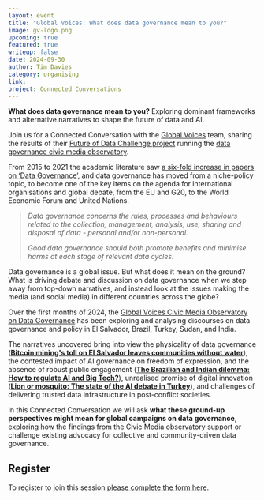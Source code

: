 ```yaml
---
layout: event
title: "Global Voices: What does data governance mean to you?"
image: gv-logo.png
upcoming: true
featured: true
writeup: false
date: 2024-09-30
author: Tim Davies
category: organising
link: 
project: Connected Conversations
---
```


**What does data governance mean to you?** Exploring dominant frameworks and alternative narratives to shape the future of data and AI.

Join us for a Connected Conversation with the [Global Voices](https://globalvoices.org/) team, sharing the results of their [Future of Data Challenge project](https://www.futureofdatachallenge.org/winners/stichting-global-voices) running the [data governance civic media observatory](https://globalvoices.org/special/data-narratives-cmo/). 

<!--more-->

From 2015 to 2021 the academic literature saw [a six-fold increase in papers on ‘Data Governance’](https://www.thedatasphere.org/wp-content/uploads/2022/11/Data-governance-and-the-Datasphere-Literature-Review-2022.-Tim-Davies.pdf), and data governance has moved from a niche-policy topic, to become one of the key items on the agenda for international organisations and global debate, from the EU and G20, to the World Economic Forum and United Nations. 

> _Data governance concerns the rules, processes and behaviours related to the collection, management, analysis, use, sharing and disposal of data - personal and/or non-personal._
>
> _Good data governance should both promote benefits and minimise harms at each stage of relevant data cycles._

Data governance is a global issue. But what does it mean on the ground? What is driving debate and discussion on data governance when we step away from top-down narratives, and instead look at the issues making the media (and social media) in different countries across the globe? 

Over the first months of 2024, the [Global Voices Civic Media Observatory on Data Governance](https://globalvoices.org/special/data-narratives-cmo/) has been exploring and analysing discourses on data governance and policy in El Salvador, Brazil, Turkey, Sudan, and India. 

The narratives uncovered bring into view the physicality of data governance (**[Bitcoin mining's toll on El Salvador leaves communities without water](https://globalvoices.org/2024/05/31/bitcoin-minings-toll-on-el-salvador-leaves-communities-without-water/)**), the contested impact of AI governance on freedom of expression, and the absence of robust public engagement (**[The Brazilian and Indian dilemma: How to regulate AI and Big Tech?](https://globalvoices.org/2024/05/31/the-brazilian-and-indian-dilemma-how-to-regulate-ai-and-big-tech/)**), unrealised promise of digital innovation (**[Lion or mosquito: The state of the AI debate in Turkey](https://globalvoices.org/2024/05/31/lion-or-mosquito-the-state-of-the-ai-debate-in-turkey/)**), and challenges of delivering trusted data infrastructure in post-conflict societies. 

In this Connected Conversation we will ask **what these ground-up perspectives might mean for global campaigns on data governance,** exploring how the findings from the Civic Media observatory support or challenge existing advocacy for collective and community-driven data governance. 

## Register

To register to join this session [please complete the form here](https://us06web.zoom.us/meeting/register/tZModOGsqTItHN3tyqNbt0Z9_EvfnezBswyO#/registration). 
